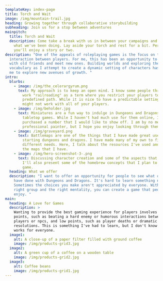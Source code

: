 ```yaml
---
templateKey: index-page
title: Torch and Wait
image: /img/mountain-trail.jpg
heading: Growing together through collaborative storybuilding
subheading: Join us for a stop between adventures
mainpitch:
  title: Torch and Wait
  description: Come take a break with us in between your campaigns and find out
    what we've been doing. Lay aside your torch and rest for a bit. Perhaps
    you'll enjoy a story or two.
description: "One of the appeals of roleplaying games is the focus on the
  interaction between players. For me, this has been an opportunity to engage
  with old friends and meet new ones. Building worlds and exploring the depth of
  vocabulary as I attempt to create a dynamic setting of characters has allowed
  me to explore new avenues of growth. "
intro:
  blurbs:
    - image: /img/the_celerargyrum.png
      text: My approach is to keep an open mind. I know some people through around the
        work "railroading" as a term where you restrict your players to a
        predefined path. While it is nice to have a predictable setting, that
        might not work with all of your players.
    - image: /img/beholder.jpg
      text: Miniatures are a fun way to indulge in Dungeons and Dragons or other
        tabletop games. While I haven't had much use for them online, I have
        purchased a number that I would like to show off. I am by no means a
        professional painter, but I hope you enjoy looking through them.
    - image: /img/graveyard.png
      text: Battlemaps are one of the things that I have made great use of since
        starting dungeons and dragons. I have made many of my own to fill
        different needs. Here, I talk about the resources I've used and some of
        the maps that I have.
    - image: /img/hero-screenshot-3-.png
      text: Discussing character creation and some of the aspects that I find fun.
        I'll also present some of the homebrew concepts that I plan to use in my
        game.
  heading: What we offer
  description: "I want to offer an opportunity for people to see what other people
    have done with Dungeons and Dragons. It's hard to learn something new.
    Sometimes the choices you make aren't appreciated by everyone. With the
    right group and the right mentality, you can create a game that people will
    enjoy. "
main:
  heading: A Love for Games
  description: >
    Wanting to provide the best gaming experience for players involves high
    points, such as beating a hard enemy or humorous interactions between
    players or npcs, and low points, such as player deaths or dramatic
    resolutions. This is something I've had to learn, but I don't know if it
    works for everyone.
  image1:
    alt: A close-up of a paper filter filled with ground coffee
    image: /img/products-grid3.jpg
  image2:
    alt: A green cup of a coffee on a wooden table
    image: /img/products-grid2.jpg
  image3:
    alt: Coffee beans
    image: /img/products-grid1.jpg
---
```

